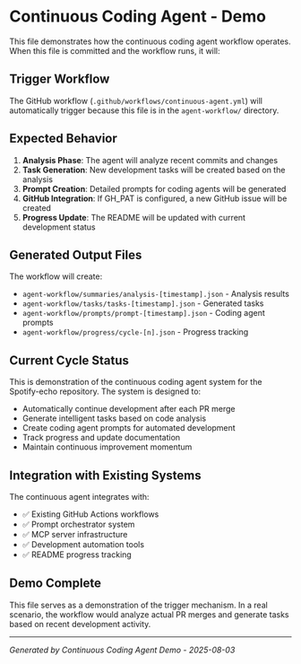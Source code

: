 # Continuous Coding Agent - Demo

This file demonstrates how the continuous coding agent workflow operates. When this file is committed and the workflow runs, it will:

## Trigger Workflow
The GitHub workflow (`.github/workflows/continuous-agent.yml`) will automatically trigger because this file is in the `agent-workflow/` directory.

## Expected Behavior
1. **Analysis Phase**: The agent will analyze recent commits and changes
2. **Task Generation**: New development tasks will be created based on the analysis
3. **Prompt Creation**: Detailed prompts for coding agents will be generated
4. **GitHub Integration**: If GH_PAT is configured, a new GitHub issue will be created
5. **Progress Update**: The README will be updated with current development status

## Generated Output Files
The workflow will create:
- `agent-workflow/summaries/analysis-[timestamp].json` - Analysis results
- `agent-workflow/tasks/tasks-[timestamp].json` - Generated tasks
- `agent-workflow/prompts/prompt-[timestamp].json` - Coding agent prompts
- `agent-workflow/progress/cycle-[n].json` - Progress tracking

## Current Cycle Status
This is demonstration of the continuous coding agent system for the Spotify-echo repository. The system is designed to:

- Automatically continue development after each PR merge
- Generate intelligent tasks based on code analysis
- Create coding agent prompts for automated development
- Track progress and update documentation
- Maintain continuous improvement momentum

## Integration with Existing Systems
The continuous agent integrates with:
- ✅ Existing GitHub Actions workflows
- ✅ Prompt orchestrator system
- ✅ MCP server infrastructure
- ✅ Development automation tools
- ✅ README progress tracking

## Demo Complete
This file serves as a demonstration of the trigger mechanism. In a real scenario, the workflow would analyze actual PR merges and generate tasks based on recent development activity.

---
*Generated by Continuous Coding Agent Demo - 2025-08-03*